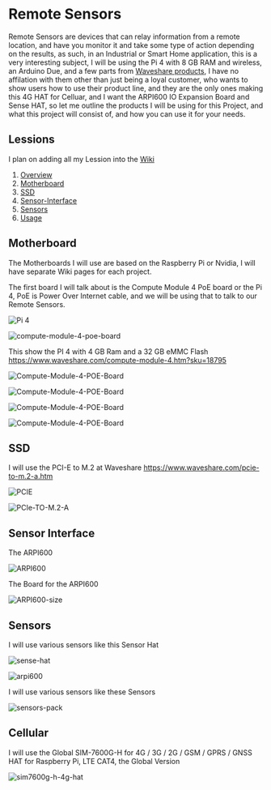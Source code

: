 # Remote Sensors
Remote Sensors are devices that can relay information from a remote location, and have you monitor it and take some type of action depending on the results, as such, in an Industrial or Smart Home application, this is a very interesting subject, I will be using the Pi 4 with 8 GB RAM and wireless, an Arduino Due, and a few parts from [Waveshare products](https://www.waveshare.com/product.htm), I have no affilation with them other than just being a loyal customer, who wants to show users how to use their product line, and they are the only ones making this 4G HAT for Celluar, and I want the ARPI600 IO Expansion Board and Sense HAT, so let me outline the products I will be using for this Project, and what this project will consist of, and how you can use it for your needs.

## Lessions
I plan on adding all my Lession into the [Wiki](https://github.com/Light-Wizzard/Remote-Sensors/wiki/Lessons)

1. [Overview](https://github.com/Light-Wizzard/Remote-Sensors/wiki/Lessons-Overview)
2. [Motherboard](https://github.com/Light-Wizzard/Remote-Sensors/wiki/Lessons-Motherboard)
3. [SSD](https://github.com/Light-Wizzard/Remote-Sensors/wiki/Lessons-SSD)
4. [Sensor-Interface](https://github.com/Light-Wizzard/Remote-Sensors/wiki/Lessons-Sensor-Interface)
5. [Sensors](https://github.com/Light-Wizzard/Remote-Sensors/wiki/Lessons-Sensors)
6. [Usage](https://github.com/Light-Wizzard/Remote-Sensors/wiki/Lessons-Usage)

## Motherboard
The Motherboards I will use are based on the Raspberry Pi or Nvidia, I will have separate Wiki pages for each project.

The first board I will talk about is the Compute Module 4 PoE board or the Pi 4, PoE is Power Over Internet cable, and we will be using that to talk to our Remote Sensors.

![Pi 4](https://github.com/Light-Wizzard/Remote-Sensors/blob/main/images/pi-4-8gb.png)

![compute-module-4-poe-board](https://github.com/Light-Wizzard/Remote-Sensors/blob/main/images/compute-module-4-poe-board-5.jpeg)

This show the PI 4 with 4 GB Ram and a 32 GB eMMC Flash https://www.waveshare.com/compute-module-4.htm?sku=18795

![Compute-Module-4-POE-Board](https://github.com/Light-Wizzard/Remote-Sensors/blob/main/images/Compute-Module-4-POE-Board-details-1.jpeg)

![Compute-Module-4-POE-Board](https://github.com/Light-Wizzard/Remote-Sensors/blob/main/images/Compute-Module-4-POE-Board-details-5.jpeg)

![Compute-Module-4-POE-Board](https://github.com/Light-Wizzard/Remote-Sensors/blob/main/images/Compute-Module-4-POE-Board-details-intro.jpeg)

![Compute-Module-4-POE-Board](https://github.com/Light-Wizzard/Remote-Sensors/blob/main/images/Compute-Module-4-POE-Board-details-size.jpeg)

## SSD 
I will use the PCI-E to M.2 at Waveshare https://www.waveshare.com/pcie-to-m.2-a.htm 

![PCIE](https://github.com/Light-Wizzard/Remote-Sensors/blob/main/images/pcie-to-m.2-a-5.jpeg)


![PCIe-TO-M.2-A](https://github.com/Light-Wizzard/Remote-Sensors/blob/main/images/PCIe-TO-M.2-A-details-11.jpeg)

## Sensor Interface
The ARPI600

![ARPI600](https://github.com/Light-Wizzard/Remote-Sensors/blob/main/images/ARPI600-intro.jpeg)

The Board for the ARPI600

![ARPI600-size](https://github.com/Light-Wizzard/Remote-Sensors/blob/main/images/ARPI600-size.jpeg)

## Sensors
I will use various sensors like this Sensor Hat

![sense-hat](https://github.com/Light-Wizzard/Remote-Sensors/blob/main/images/sense-hat-b-9.jpeg)

![arpi600](https://github.com/Light-Wizzard/Remote-Sensors/blob/main/images/arpi600-12.jpeg)

I will use various sensors like these Sensors

![sensors-pack](https://github.com/Light-Wizzard/Remote-Sensors/blob/main/images/sensors-pack_l_5.jpeg)

## Cellular
I will use the Global SIM-7600G-H for 4G / 3G / 2G / GSM / GPRS / GNSS HAT for Raspberry Pi, LTE CAT4, the Global Version

![sim7600g-h-4g-hat](https://github.com/Light-Wizzard/Remote-Sensors/blob/main/images/sim7600g-h-4g-hat-7_4.jpeg)

![]()

![]()

![]()
